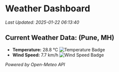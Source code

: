 
# Weather Dashboard

_Last Updated: 2025-01-22 06:13:40_

## Current Weather Data: (Pune, MH)
- **Temperature:** 28.8 °C ![Temperature Badge](https://img.shields.io/badge/Temperature-Medium%20Temp-green)
- **Wind Speed:** 7.7 km/h ![Wind Speed Badge](https://img.shields.io/badge/Wind%20Speed-Low%20Wind-blue)

*Powered by Open-Meteo API*
